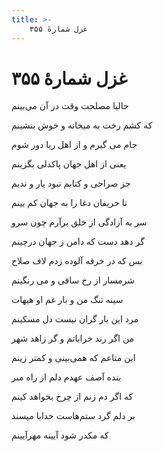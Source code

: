```yaml
---
title: >-
    غزل شمارهٔ ۳۵۵
---
```

# غزل شمارهٔ ۳۵۵

<div class="b" id="bn1"><div class="m1"><p>حالیا مصلحت وقت در آن می‌بینم</p></div>
<div class="m2"><p>که کشم رخت به میخانه و خوش بنشینم</p></div></div>
<div class="b" id="bn2"><div class="m1"><p>جام می گیرم و از اهل ریا دور شوم</p></div>
<div class="m2"><p>یعنی از اهل جهان پاکدلی بگزینم</p></div></div>
<div class="b" id="bn3"><div class="m1"><p>جز صراحی و کتابم نبود یار و ندیم</p></div>
<div class="m2"><p>تا حریفان دغا را به جهان کم بینم</p></div></div>
<div class="b" id="bn4"><div class="m1"><p>سر به آزادگی از خلق برآرم چون سرو</p></div>
<div class="m2"><p>گر دهد دست که دامن ز جهان درچینم</p></div></div>
<div class="b" id="bn5"><div class="m1"><p>بس که در خرقه آلوده زدم لاف صلاح</p></div>
<div class="m2"><p>شرمسار از رخ ساقی و می رنگینم</p></div></div>
<div class="b" id="bn6"><div class="m1"><p>سینه تنگ من و بار غم او هیهات</p></div>
<div class="m2"><p>مرد این بار گران نیست دل مسکینم</p></div></div>
<div class="b" id="bn7"><div class="m1"><p>من اگر رند خراباتم و گر زاهد شهر</p></div>
<div class="m2"><p>این متاعم که همی‌بینی و کمتر زینم</p></div></div>
<div class="b" id="bn8"><div class="m1"><p>بنده آصف عهدم دلم از راه مبر</p></div>
<div class="m2"><p>که اگر دم زنم از چرخ بخواهد کینم</p></div></div>
<div class="b" id="bn9"><div class="m1"><p>بر دلم گرد ستم‌هاست خدایا مپسند</p></div>
<div class="m2"><p>که مکدر شود آیینه مهرآیینم</p></div></div>